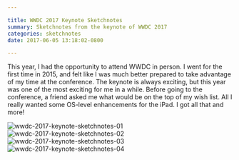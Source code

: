 ```yaml
---

title: WWDC 2017 Keynote Sketchnotes
summary: Sketchnotes from the keynote of WWDC 2017
categories: sketchnotes
date: 2017-06-05 13:18:02-0800

---
```


This year, I had the opportunity to attend WWDC in person. I went for the first time in 2015, and felt like I was much better prepared to take advantage of my time at the conference. The keynote is always exciting, but this year was one of the most exciting for me in a while. Before going to the conference, a friend asked me what would be on the top of my wish list. All I really wanted some OS-level enhancements for the iPad. I got all that and more!

![wwdc-2017-keynote-sketchnotes-01](http://bsn.io/images/wwdc-2017-keynote-sketchnotes-01.jpg)
![wwdc-2017-keynote-sketchnotes-02](http://bsn.io/images/wwdc-2017-keynote-sketchnotes-02.jpg)
![wwdc-2017-keynote-sketchnotes-03](http://bsn.io/images/wwdc-2017-keynote-sketchnotes-03.jpg)
![wwdc-2017-keynote-sketchnotes-04](http://bsn.io/images/wwdc-2017-keynote-sketchnotes-04.jpg)
